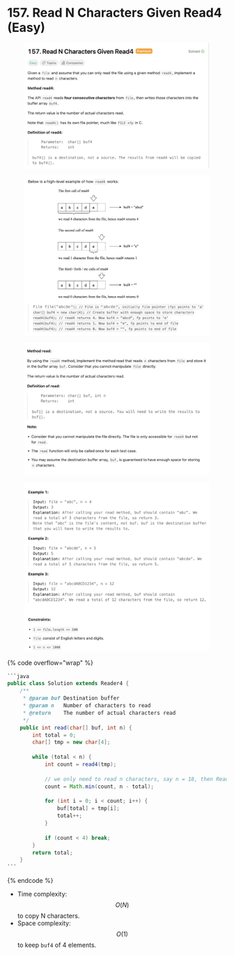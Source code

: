 # 157. Read N Characters Given Read4 (Easy)

<figure><img src="../../.gitbook/assets/image (2) (1) (1) (1) (1) (1) (1) (1) (1).png" alt=""><figcaption></figcaption></figure>

<figure><img src="../../.gitbook/assets/image (3) (1) (1) (1) (1) (1) (1) (1) (1).png" alt=""><figcaption></figcaption></figure>

<figure><img src="../../.gitbook/assets/image (4) (1) (1) (1) (1) (1) (1) (1) (1).png" alt=""><figcaption></figcaption></figure>

<figure><img src="../../.gitbook/assets/image (6) (1) (1) (1) (1) (1) (1) (1).png" alt=""><figcaption></figcaption></figure>

{% code overflow="wrap" %}
````java
```java
public class Solution extends Reader4 {
    /**
     * @param buf Destination buffer
     * @param n   Number of characters to read
     * @return    The number of actual characters read
     */
    public int read(char[] buf, int n) {
        int total = 0;
        char[] tmp = new char[4];

        while (total < n) {
            int count = read4(tmp);

            // we only need to read n characters, say n = 18, then Read4 will takes us to 4*4 = 16 chars. After that, we only want to read 2 more chars (even if the next Read4 returns 3 or 4 characters).
            count = Math.min(count, n - total);

            for (int i = 0; i < count; i++) {
                buf[total] = tmp[i];
                total++;
            }

            if (count < 4) break;
        }
        return total;
    }
```
````
{% endcode %}

* Time complexity: $$O(N)$$ to copy N characters.
* Space complexity: $$O(1)$$ to keep `buf4` of 4 elements.

